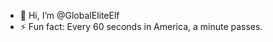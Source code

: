 - 👋 Hi, I’m @GlobalEliteElf
- ⚡ Fun fact: Every 60 seconds in America, a minute passes.

<!---
GlobalEliteElf/GlobalEliteElf is a ✨ special ✨ repository because its `README.md` (this file) appears on your GitHub profile.
You can click the Preview link to take a look at your changes.
--->
